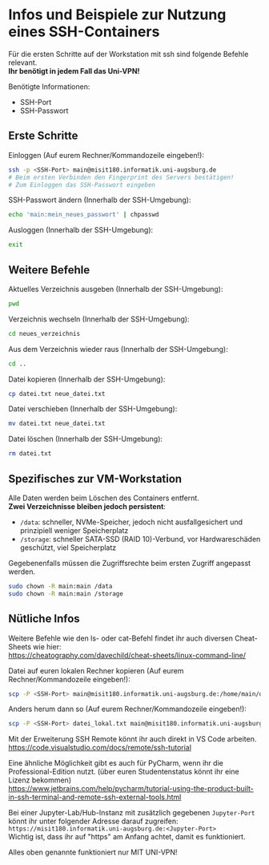 # Infos und Beispiele zur Nutzung eines SSH-Containers

Für die ersten Schritte auf der Workstation mit ssh sind folgende Befehle relevant.  
**Ihr benötigt in jedem Fall das Uni-VPN!**

Benötigte Informationen:
- SSH-Port
- SSH-Passwort

## Erste Schritte

Einloggen (Auf eurem Rechner/Kommandozeile eingeben!):
```bash
ssh -p <SSH-Port> main@misit180.informatik.uni-augsburg.de
# Beim ersten Verbinden den Fingerprint des Servers bestätigen!
# Zum Einloggen das SSH-Passwort eingeben
```

SSH-Passwort ändern (Innerhalb der SSH-Umgebung): 
```bash
echo 'main:mein_neues_passwort' | chpasswd
```

Ausloggen (Innerhalb der SSH-Umgebung):
```bash
exit
```

## Weitere Befehle

Aktuelles Verzeichnis ausgeben (Innerhalb der SSH-Umgebung):
```bash
pwd
```

Verzeichnis wechseln (Innerhalb der SSH-Umgebung):
```bash
cd neues_verzeichnis
```

Aus dem Verzeichnis wieder raus (Innerhalb der SSH-Umgebung):
```bash
cd ..
```

Datei kopieren (Innerhalb der SSH-Umgebung):
```bash
cp datei.txt neue_datei.txt
```

Datei verschieben (Innerhalb der SSH-Umgebung):
```bash
mv datei.txt neue_datei.txt
```

Datei löschen (Innerhalb der SSH-Umgebung):
```bash
rm datei.txt
```

## Spezifisches zur VM-Workstation

Alle Daten werden beim Löschen des Containers entfernt.  
**Zwei Verzeichnisse bleiben jedoch persistent**:
- `/data`: schneller, NVMe-Speicher, jedoch nicht ausfallgesichert und prinzipiell weniger Speicherplatz
- `/storage`: schneller SATA-SSD (RAID 10)-Verbund, vor Hardwareschäden geschützt, viel Speicherplatz

Gegebenenfalls müssen die Zugriffsrechte beim ersten Zugriff angepasst werden.  
```bash
sudo chown -R main:main /data
sudo chown -R main:main /storage
```


## Nütliche Infos

Weitere Befehle wie den ls- oder cat-Befehl findet ihr auch diversen Cheat-Sheets wie hier:  
https://cheatography.com/davechild/cheat-sheets/linux-command-line/

Datei auf euren lokalen Rechner kopieren (Auf eurem Rechner/Kommandozeile eingeben!):
```bash
scp -P <SSH-Port> main@misit180.informatik.uni-augsburg.de:/home/main/datei.txt datei_lokal.txt
```

Anders herum dann so (Auf eurem Rechner/Kommandozeile eingeben!):
```bash
scp -P <SSH-Port> datei_lokal.txt main@misit180.informatik.uni-augsburg.de:/home/main/datei.txt
```

Mit der Erweiterung SSH Remote könnt ihr auch direkt in VS Code arbeiten.  
https://code.visualstudio.com/docs/remote/ssh-tutorial

Eine ähnliche Möglichkeit gibt es auch für PyCharm, wenn ihr die Professional-Edition nutzt. (über euren Studentenstatus könnt ihr eine Lizenz bekommen)  
https://www.jetbrains.com/help/pycharm/tutorial-using-the-product-built-in-ssh-terminal-and-remote-ssh-external-tools.html

Bei einer Jupyter-Lab/Hub-Instanz mit zusätzlich gegebenen `Jupyter-Port` könnt ihr unter folgender Adresse darauf zugreifen:  
`https://misit180.informatik.uni-augsburg.de:<Jupyter-Port>`  
Wichtig ist, dass ihr auf "https" am Anfang achtet, damit es funktioniert.

Alles oben genannte funktioniert nur MIT UNI-VPN!
